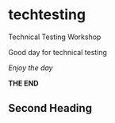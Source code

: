 # techtesting
Technical Testing Workshop

Good day for technical testing

*Enjoy the day*

**THE END**

## Second Heading
